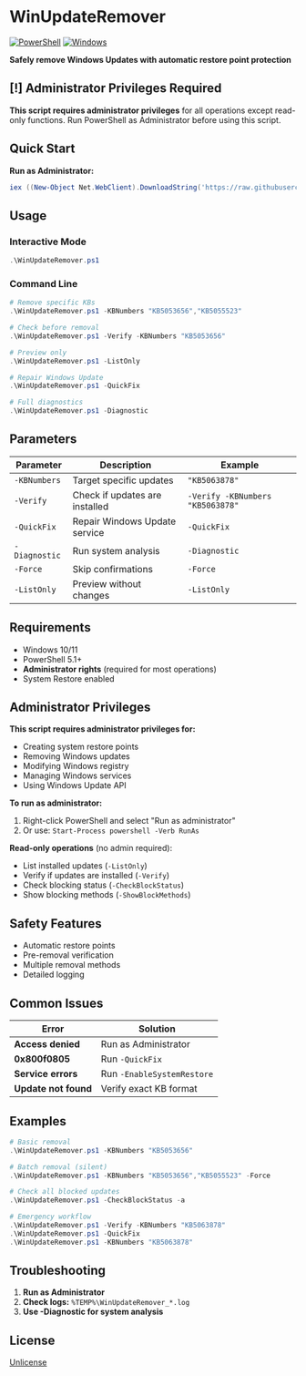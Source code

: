 # WinUpdateRemover

[![PowerShell](https://img.shields.io/badge/PowerShell-5.1%2B-blue.svg)](https://docs.microsoft.com/en-us/powershell/)
[![Windows](https://img.shields.io/badge/Windows-10%2F11-brightgreen.svg)](https://www.microsoft.com/windows)

**Safely remove Windows Updates with automatic restore point protection**

## [!] Administrator Privileges Required

**This script requires administrator privileges** for all operations except read-only functions. Run PowerShell as Administrator before using this script.

## Quick Start

**Run as Administrator:**
```powershell
iex ((New-Object Net.WebClient).DownloadString('https://raw.githubusercontent.com/danalec/WinUpdateRemover/main/WinUpdateRemover.ps1'))
```

## Usage

### Interactive Mode
```powershell
.\WinUpdateRemover.ps1
```

### Command Line
```powershell
# Remove specific KBs
.\WinUpdateRemover.ps1 -KBNumbers "KB5053656","KB5055523"

# Check before removal
.\WinUpdateRemover.ps1 -Verify -KBNumbers "KB5053656"

# Preview only
.\WinUpdateRemover.ps1 -ListOnly

# Repair Windows Update
.\WinUpdateRemover.ps1 -QuickFix

# Full diagnostics
.\WinUpdateRemover.ps1 -Diagnostic
```

## Parameters

| Parameter | Description | Example |
|-----------|-------------|---------|
| `-KBNumbers` | Target specific updates | `"KB5063878"` |
| `-Verify` | Check if updates are installed | `-Verify -KBNumbers "KB5063878"` |
| `-QuickFix` | Repair Windows Update service | `-QuickFix` |
| `-Diagnostic` | Run system analysis | `-Diagnostic` |
| `-Force` | Skip confirmations | `-Force` |
| `-ListOnly` | Preview without changes | `-ListOnly` |

## Requirements
- Windows 10/11
- PowerShell 5.1+
- **Administrator rights** (required for most operations)
- System Restore enabled

## Administrator Privileges

**This script requires administrator privileges for:**
- Creating system restore points
- Removing Windows updates
- Modifying Windows registry
- Managing Windows services
- Using Windows Update API

**To run as administrator:**
1. Right-click PowerShell and select "Run as administrator"
2. Or use: `Start-Process powershell -Verb RunAs`

**Read-only operations** (no admin required):
- List installed updates (`-ListOnly`)
- Verify if updates are installed (`-Verify`)
- Check blocking status (`-CheckBlockStatus`)
- Show blocking methods (`-ShowBlockMethods`)

## Safety Features
- Automatic restore points
- Pre-removal verification
- Multiple removal methods
- Detailed logging

## Common Issues

| Error | Solution |
|-------|----------|
| **Access denied** | Run as Administrator |
| **0x800f0805** | Run `-QuickFix` |
| **Service errors** | Run `-EnableSystemRestore` |
| **Update not found** | Verify exact KB format |

## Examples

```powershell
# Basic removal
.\WinUpdateRemover.ps1 -KBNumbers "KB5053656"

# Batch removal (silent)
.\WinUpdateRemover.ps1 -KBNumbers "KB5053656","KB5055523" -Force

# Check all blocked updates
.\WinUpdateRemover.ps1 -CheckBlockStatus -a

# Emergency workflow
.\WinUpdateRemover.ps1 -Verify -KBNumbers "KB5063878"
.\WinUpdateRemover.ps1 -QuickFix
.\WinUpdateRemover.ps1 -KBNumbers "KB5063878"
```

## Troubleshooting
1. **Run as Administrator**
2. **Check logs:** `%TEMP%\WinUpdateRemover_*.log`
3. **Use -Diagnostic for system analysis**

## License
[Unlicense](LICENSE)